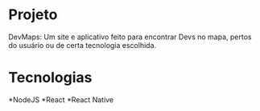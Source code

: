 # Projeto
DevMaps: Um site e aplicativo feito para encontrar Devs no mapa, pertos do usuário ou de certa tecnologia escolhida.

# Tecnologias
*NodeJS
*React
*React Native
